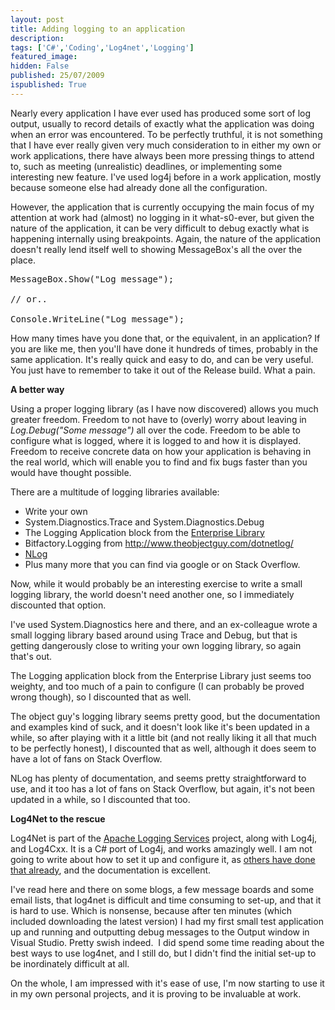 ```yaml
---
layout: post
title: Adding logging to an application
description: 
tags: ['C#','Coding','Log4net','Logging']
featured_image: 
hidden: False
published: 25/07/2009
ispublished: True
---
```

Nearly every application I have ever used has produced some sort of log output, usually to record details of exactly what the application was doing when an error was encountered. To be perfectly truthful, it is not something that I have ever really given very much consideration to in either my own or work applications, there have always been more pressing things to attend to, such as meeting (unrealistic) deadlines, or implementing some interesting new feature. I've used log4j before in a work application, mostly because someone else had already done all the configuration.

However, the application that is currently occupying the main focus of my attention at work had (almost) no logging in it what-s0-ever, but given the nature of the application, it can be very difficult to debug exactly what is happening internally using breakpoints. Again, the nature of the application doesn't really lend itself well to showing MessageBox's all the over the place.
<pre lang="csharp">MessageBox.Show("Log message");

// or..

Console.WriteLine("Log message");</pre>
How many times have you done that, or the equivalent, in an application? If you are like me, then you'll have done it hundreds of times, probably in the same application. It's really quick and easy to do, and can be very useful. You just have to remember to take it out of the Release build. What a pain.

<strong>A better way</strong>

Using a proper logging library (as I have now discovered) allows you much greater freedom. Freedom to not have to (overly) worry about leaving in <em>Log.Debug("Some message")</em> all over the code. Freedom to be able to configure what is logged, where it is logged to and how it is displayed. Freedom to receive concrete data on how your application is behaving in the real world, which will enable you to find and fix bugs faster than you would have thought possible.

There are a multitude of logging libraries available:
<ul>
	<li>Write your own</li>
	<li>System.Diagnostics.Trace and System.Diagnostics.Debug</li>
	<li>The Logging Application block from the <a title="Microsoft Enterprise Library" href="http://www.codeplex.com/entlib" target="_self">Enterprise Library</a></li>
	<li>Bitfactory.Logging from <a title="Bitfactory.Logging from theobjectguy" href="http://www.theobjectguy.com/dotnetlog/" target="_blank">http://www.theobjectguy.com/dotnetlog/</a></li>
	<li><a title="NLog C# logging library" href="http://csharp-source.net/open-source/logging/nlog" target="_blank">NLog</a></li>
	<li> Plus many more that you can find via google or on Stack Overflow.</li>
</ul>
Now, while it would probably be an interesting exercise to write a small logging library, the world doesn't need another one, so I immediately discounted that option.

I've used System.Diagnostics here and there, and an ex-colleague wrote a small logging library based around using Trace and Debug, but that is getting dangerously close to writing your own logging library, so again that's out.

The Logging application block from the Enterprise Library just seems too weighty, and too much of a pain to configure (I can probably be proved wrong though), so I discounted that as well.

The object guy's logging library seems pretty good, but the documentation and examples kind of suck, and it doesn't look like it's been updated in a while, so after playing with it a little bit (and not really liking it all that much to be perfectly honest), I discounted that as well, although it does seem to have a lot of fans on Stack Overflow.

NLog has plenty of documentation, and seems pretty straightforward to use, and it too has a lot of fans on Stack Overflow, but again, it's not been updated in a while, so I discounted that too.

<strong>Log4Net to the rescue</strong>

Log4Net is part of the <a title="Apache Logging Services" href="http://logging.apache.org/" target="_self">Apache Logging Services</a> project, along with Log4j, and Log4Cxx. It is a C# port of Log4j, and works amazingly well. I am not going to write about how to set it up and configure it, as <a title="log4net info on beefycode.com" href="http://www.beefycode.com/category/log4net.aspx">others have done that already</a>, and the documentation is excellent.

I've read here and there on some blogs, a few message boards and some email lists, that log4net is difficult and time consuming to set-up, and that it is hard to use. Which is nonsense, because after ten minutes (which included downloading the latest version) I had my first small test application up and running and outputting debug messages to the Output window in Visual Studio. Pretty swish indeed.  I did spend some time reading about the best ways to use log4net, and I still do, but I didn't find the initial set-up to be inordinately difficult at all.

On the whole, I am impressed with it's ease of use, I'm now starting to use it in my own personal projects, and it is proving to be invaluable at work.
